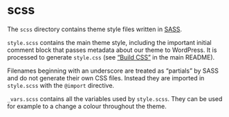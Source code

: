 # scss

The `scss` directory contains theme style files written in [SASS][sass].

`style.scss` contains the main theme style, including the important initial
comment block that passes metadata about our theme to WordPress. It is processed
 to generate `style.css` (see [“Build CSS”][build] in the main README).

Filenames beginning with an underscore are treated as “partials” by SASS and do
not generate their own CSS files. Instead they are imported in `style.scss` with
the `@import` directive.

`_vars.scss` contains all the variables used by `style.scss`. They can be used
for example to a change a colour throughout the theme.

[build]: ../README.md#build-css
[sass]: https://sass-lang.com/guide
